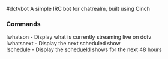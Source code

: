#dctvbot
A simple IRC bot for chatrealm, built using Cinch

### Commands
!whatson - Display what is currently streaming live on dctv  
!whatsnext - Display the next scheduled show  
!schedule - Display the schedueld shows for the next 48 hours
